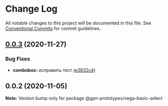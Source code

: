 # Change Log

All notable changes to this project will be documented in this file.
See [Conventional Commits](https://conventionalcommits.org) for commit guidelines.

## [0.0.3](https://github.com/gpn-prototypes/vega-ui/compare/@gpn-prototypes/vega-basic-select@0.0.2...@gpn-prototypes/vega-basic-select@0.0.3) (2020-11-27)


### Bug Fixes

* **combobox:** исправить тест ([e3832c4](https://github.com/gpn-prototypes/vega-ui/commit/e3832c488312ce48347e8602a08c081b6925a8e7))





## 0.0.2 (2020-11-05)

**Note:** Version bump only for package @gpn-prototypes/vega-basic-select
